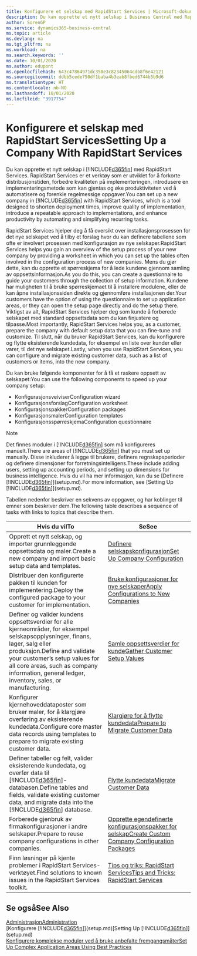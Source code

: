 ```yaml
---
title: Konfigurere et selskap med RapidStart Services | Microsoft-dokumentasjon
description: Du kan opprette et nytt selskap i Business Central med RapidStart Services. RapidStart Services er et verktøy som er utviklet for å forkorte distribusjonstiden, forbedre kvaliteten på implementeringen, introdusere en implementeringsmetode som kan gjentas og øke produktiviteten ved å automatisere og forenkle regelmessige oppgaver.
author: SorenGP
ms.service: dynamics365-business-central
ms.topic: article
ms.devlang: na
ms.tgt_pltfrm: na
ms.workload: na
ms.search.keywords: ''
ms.date: 10/01/2020
ms.author: edupont
ms.openlocfilehash: 643c47864971dc350e3c82345064cdb8f6e42121
ms.sourcegitcommit: ddbb5cede750df1baba4b3eab8fbed6744b5b9d6
ms.translationtype: HT
ms.contentlocale: nb-NO
ms.lasthandoff: 10/01/2020
ms.locfileid: "3917754"
---
```

# <a name="setting-up-a-company-with-rapidstart-services"></a><span data-ttu-id="e6cf1-103">Konfigurere et selskap med RapidStart Services</span><span class="sxs-lookup"><span data-stu-id="e6cf1-103">Setting Up a Company With RapidStart Services</span></span>
<span data-ttu-id="e6cf1-104">Du kan opprette et nytt selskap i [!INCLUDE[d365fin](includes/d365fin_md.md)] med RapidStart Services. RapidStart Services er et verktøy som er utviklet for å forkorte distribusjonstiden, forbedre kvaliteten på implementeringen, introdusere en implementeringsmetode som kan gjentas og øke produktiviteten ved å automatisere og forenkle regelmessige oppgaver.</span><span class="sxs-lookup"><span data-stu-id="e6cf1-104">You can set up a new company in [!INCLUDE[d365fin](includes/d365fin_md.md)] with RapidStart Services, which is a tool designed to shorten deployment times, improve quality of implementation, introduce a repeatable approach to implementations, and enhance productivity by automating and simplifying recurring tasks.</span></span>  

<span data-ttu-id="e6cf1-105">RapidStart Services hjelper deg å få oversikt over installasjonsprosessen for det nye selskapet ved å tilby et forslag hvor du kan definere tabellene som ofte er involvert prosessen med konfigurasjon av nye selskaper.</span><span class="sxs-lookup"><span data-stu-id="e6cf1-105">RapidStart Services helps you gain an overview of the setup process of your new company by providing a worksheet in which you can set up the tables often involved in the configuration process of new companies.</span></span> <span data-ttu-id="e6cf1-106">Mens du gjør dette, kan du opprette et spørreskjema for å lede kundene gjennom samling av oppsettsinformasjon.</span><span class="sxs-lookup"><span data-stu-id="e6cf1-106">As you do this, you can create a questionnaire to guide your customers through the collection of setup information.</span></span> <span data-ttu-id="e6cf1-107">Kundene har muligheten til å bruke spørreskjemaet til å installere modulene, eller de kan åpne installasjonssiden direkte og gjennomføre installasjonen der.</span><span class="sxs-lookup"><span data-stu-id="e6cf1-107">Your customers have the option of using the questionnaire to set up application areas, or they can open the setup page directly and do the setup there.</span></span> <span data-ttu-id="e6cf1-108">Viktigst av alt, RapidStart Services hjelper deg som kunde å forberede selskapet med standard oppsettsdata som du kan finjustere og tilpasse.</span><span class="sxs-lookup"><span data-stu-id="e6cf1-108">Most importantly, RapidStart Services helps you, as a customer, prepare the company with default setup data that you can fine-tune and customize.</span></span> <span data-ttu-id="e6cf1-109">Til slutt, når du bruker RapidStart Services, kan du konfigurere og flytte eksisterende kundedata, for eksempel en liste over kunder eller varer, til det nye selskapet.</span><span class="sxs-lookup"><span data-stu-id="e6cf1-109">Lastly, when you use RapidStart Services, you can configure and migrate existing customer data, such as a list of customers or items, into the new company.</span></span>

<span data-ttu-id="e6cf1-110">Du kan bruke følgende komponenter for å få et raskere oppsett av selskapet:</span><span class="sxs-lookup"><span data-stu-id="e6cf1-110">You can use the following components to speed up your company setup:</span></span>  

-   <span data-ttu-id="e6cf1-111">Konfigurasjonsveiviser</span><span class="sxs-lookup"><span data-stu-id="e6cf1-111">Configuration wizard</span></span>  
-   <span data-ttu-id="e6cf1-112">Konfigurasjonsforslag</span><span class="sxs-lookup"><span data-stu-id="e6cf1-112">Configuration worksheet</span></span>  
-   <span data-ttu-id="e6cf1-113">Konfigurasjonspakker</span><span class="sxs-lookup"><span data-stu-id="e6cf1-113">Configuration packages</span></span>  
-   <span data-ttu-id="e6cf1-114">Konfigurasjonsmaler</span><span class="sxs-lookup"><span data-stu-id="e6cf1-114">Configuration templates</span></span>  
-   <span data-ttu-id="e6cf1-115">Konfigurasjonsspørreskjema</span><span class="sxs-lookup"><span data-stu-id="e6cf1-115">Configuration questionnaire</span></span>  

> [!Note]  
>  <span data-ttu-id="e6cf1-116">Det finnes moduler i [!INCLUDE[d365fin](includes/d365fin_md.md)] som må konfigureres manuelt.</span><span class="sxs-lookup"><span data-stu-id="e6cf1-116">There are areas of [!INCLUDE[d365fin](includes/d365fin_md.md)] that you must set up manually.</span></span> <span data-ttu-id="e6cf1-117">Disse inkluderer å legge til brukere, definere regnskapsperioder og definere dimensjoner for forretningsintelligens.</span><span class="sxs-lookup"><span data-stu-id="e6cf1-117">These include adding users, setting up accounting periods, and setting up dimensions for business intelligence.</span></span> <span data-ttu-id="e6cf1-118">Hvis du vil ha mer informasjon, kan du se [Definere [!INCLUDE[d365fin](includes/d365fin_md.md)]](setup.md).</span><span class="sxs-lookup"><span data-stu-id="e6cf1-118">For more information, see [Setting Up [!INCLUDE[d365fin](includes/d365fin_md.md)]](setup.md).</span></span>

 <span data-ttu-id="e6cf1-119">Tabellen nedenfor beskriver en sekvens av oppgaver, og har koblinger til emner som beskriver dem.</span><span class="sxs-lookup"><span data-stu-id="e6cf1-119">The following table describes a sequence of tasks with links to topics that describe them.</span></span>

|<span data-ttu-id="e6cf1-120">**Hvis du vil**</span><span class="sxs-lookup"><span data-stu-id="e6cf1-120">**To**</span></span>|<span data-ttu-id="e6cf1-121">**Se**</span><span class="sxs-lookup"><span data-stu-id="e6cf1-121">**See**</span></span>|  
|------------|-------------|  
|<span data-ttu-id="e6cf1-122">Opprett et nytt selskap, og importer grunnleggende oppsettsdata og maler.</span><span class="sxs-lookup"><span data-stu-id="e6cf1-122">Create a new company and import basic setup data and templates.</span></span>|[<span data-ttu-id="e6cf1-123">Definere selskapskonfigurasjon</span><span class="sxs-lookup"><span data-stu-id="e6cf1-123">Set Up Company Configuration</span></span>](admin-set-up-company-configuration.md)|  
|<span data-ttu-id="e6cf1-124">Distribuer den konfigurerte pakken til kunden for implementering.</span><span class="sxs-lookup"><span data-stu-id="e6cf1-124">Deploy the configured package to your customer for implementation.</span></span>|[<span data-ttu-id="e6cf1-125">Bruke konfigurasjoner for nye selskaper</span><span class="sxs-lookup"><span data-stu-id="e6cf1-125">Apply Configurations to New Companies</span></span>](admin-apply-configuration-to-new-companies.md)|
|<span data-ttu-id="e6cf1-126">Definer og valider kundens oppsettsverdier for alle kjerneområder, for eksempel selskapsopplysninger, finans, lager, salg eller produksjon.</span><span class="sxs-lookup"><span data-stu-id="e6cf1-126">Define and validate your customer’s setup values for all core areas, such as company information, general ledger, inventory, sales, or manufacturing.</span></span>|[<span data-ttu-id="e6cf1-127">Samle oppsettsverdier for kunde</span><span class="sxs-lookup"><span data-stu-id="e6cf1-127">Gather Customer Setup Values</span></span>](admin-gather-customer-setup-values.md)|  
|<span data-ttu-id="e6cf1-128">Konfigurer kjernehoveddataposter som bruker maler, for å klargjøre overføring av eksisterende kundedata.</span><span class="sxs-lookup"><span data-stu-id="e6cf1-128">Configure core master data records using templates to prepare to migrate existing customer data.</span></span>|[<span data-ttu-id="e6cf1-129">Klargjøre for å flytte kundedata</span><span class="sxs-lookup"><span data-stu-id="e6cf1-129">Prepare to Migrate Customer Data</span></span>](admin-use-templates-to-prepare-customer-data-for-migration.md)|  
|<span data-ttu-id="e6cf1-130">Definer tabeller og felt, valider eksisterende kundedata, og overfør data til [!INCLUDE[d365fin](includes/d365fin_md.md)]-databasen.</span><span class="sxs-lookup"><span data-stu-id="e6cf1-130">Define tables and fields, validate existing customer data, and migrate data into the [!INCLUDE[d365fin](includes/d365fin_md.md)] database.</span></span>|[<span data-ttu-id="e6cf1-131">Flytte kundedata</span><span class="sxs-lookup"><span data-stu-id="e6cf1-131">Migrate Customer Data</span></span>](admin-migrate-customer-data.md)|
|<span data-ttu-id="e6cf1-132">Forberede gjenbruk av firmakonfigurasjoner i andre selskaper.</span><span class="sxs-lookup"><span data-stu-id="e6cf1-132">Prepare to reuse company configurations in other companies.</span></span>|[<span data-ttu-id="e6cf1-133">Opprette egendefinerte konfigurasjonspakker for selskap</span><span class="sxs-lookup"><span data-stu-id="e6cf1-133">Create Custom Company Configuration Packages</span></span>](admin-how-to-create-custom-company-configuration-packages.md)|
|<span data-ttu-id="e6cf1-134">Finn løsninger på kjente problemer i RapidStart Services-verktøyet.</span><span class="sxs-lookup"><span data-stu-id="e6cf1-134">Find solutions to known issues in the RapidStart Services toolkit.</span></span>|[<span data-ttu-id="e6cf1-135">Tips og triks: RapidStart Services</span><span class="sxs-lookup"><span data-stu-id="e6cf1-135">Tips and Tricks: RapidStart Services</span></span>](admin-tips-and-tricks-rapidstart-services.md)|  

## <a name="see-also"></a><span data-ttu-id="e6cf1-136">Se også</span><span class="sxs-lookup"><span data-stu-id="e6cf1-136">See Also</span></span>  
[<span data-ttu-id="e6cf1-137">Administrasjon</span><span class="sxs-lookup"><span data-stu-id="e6cf1-137">Administration</span></span>](admin-setup-and-administration.md)  
<span data-ttu-id="e6cf1-138">[Konfigurere [!INCLUDE[d365fin](includes/d365fin_md.md)]](setup.md)</span><span class="sxs-lookup"><span data-stu-id="e6cf1-138">[Setting Up [!INCLUDE[d365fin](includes/d365fin_md.md)]](setup.md)</span></span>  
[<span data-ttu-id="e6cf1-139">Konfigurere komplekse moduler ved å bruke anbefalte fremgangsmåter</span><span class="sxs-lookup"><span data-stu-id="e6cf1-139">Set Up Complex Application Areas Using Best Practices</span></span>](set-up-complex-application-areas-using-best-practices.md)   
